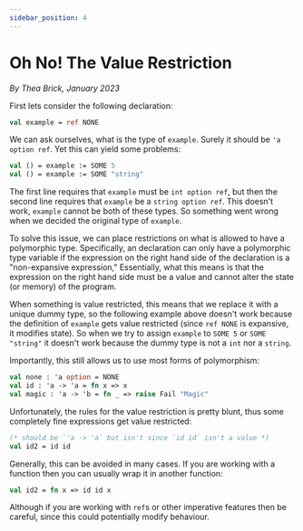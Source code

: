 ```yaml
---
sidebar_position: 4
---
```


# Oh No! The Value Restriction

_By Thea Brick, January 2023_

First lets consider the following declaration:

```sml
val example = ref NONE
```

We can ask ourselves, what is the type of `example`. Surely it should be
`'a option ref`. Yet this can yield some problems:

```sml
val () = example := SOME 5
val () = example := SOME "string"
```

The first line requires that `example` must be `int option ref`, but then the
second line requires that `example` be a `string option ref`. This doesn't work,
`example` cannot be both of these types. So something went wrong when we decided
the original type of `example`.

To solve this issue, we can place restrictions on what is allowed to have a
polymorphic type. Specifically, an declaration can only have a polymorphic type
variable if the expression on the right hand side of the declaration is a
"non-expansive expression," Essentially, what this means is that the expression
on the right hand side must be a value and cannot alter the state (or memory) of
the program.

When something is value restricted, this means that we replace it with a unique
dummy type, so the following example above doesn't work because the definition
of `example` gets value restricted (since `ref NONE` is expansive, it modifies
state). So when we try to assign `example` to `SOME 5` or `SOME "string"` it
doesn't work because the dummy type is not a `int` nor a `string`.

Importantly, this still allows us to use most forms of polymorphism:

```sml
val none : 'a option = NONE
val id : 'a -> 'a = fn x => x
val magic : 'a -> 'b = fn _ => raise Fail "Magic"
```

Unfortunately, the rules for the value restriction is pretty blunt, thus some
completely fine expressions get value restricted:

```sml
(* should be `'a -> 'a` but isn't since `id id` isn't a value *)
val id2 = id id
```

Generally, this can be avoided in many cases. If you are working with a function
then you can usually wrap it in another function:

```sml
val id2 = fn x => id id x
```

Although if you are working with `ref`s or other imperative features then be
careful, since this could potentially modify behaviour.

